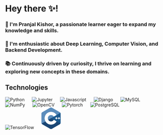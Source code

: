 # Hey there ✨! 

<h3>🌟 I'm Pranjal Kishor, a passionate learner eager to expand my knowledge and skills. </h3>
<h3>🚀 I'm enthusiastic about Deep Learning, Computer Vision, and Backend Development. </h3>
<h3>📚 Continuously driven by curiosity, I thrive on learning and exploring new concepts in these domains. </h3>

## Technologies
<div align="center">
  <p align="left">
    <img src="https://www.vectorlogo.zone/logos/python/python-icon.svg" alt="Python" height="70" style="padding-right: 20px;"/>
    <img src="https://www.vectorlogo.zone/logos/jupyter/jupyter-icon.svg" alt="Jupyter" height="70" style="padding-right: 20px;"/>
    <img src="https://www.vectorlogo.zone/logos/javascript/javascript-icon.svg" alt="Javascript" height="70" style="padding-right: 20px;"/>
    <img src="https://www.vectorlogo.zone/logos/djangoproject/djangoproject-icon.svg" alt="Django" height="70" style="padding-right: 20px;"/>
    <img src="https://www.vectorlogo.zone/logos/mysql/mysql-icon.svg" alt="MySQL" height="70" style="padding-right: 20px;"/>
    <img src="https://www.vectorlogo.zone/logos/numpy/numpy-icon.svg" alt="NumPy" height="70" style="padding-right: 20px;"/>
    <img src="https://www.vectorlogo.zone/logos/opencv/opencv-icon.svg" alt="OpenCV" height="70" style="padding-right: 20px;"/>
    <img src="https://www.vectorlogo.zone/logos/pytorch/pytorch-icon.svg" alt="Pytorch" height="70" style="padding-right: 20px;"/>
    <img src="https://www.vectorlogo.zone/logos/postgresql/postgresql-icon.svg" alt="PostgreSQL" height="70" style="padding-right: 20px;"/>
    <img src="https://www.vectorlogo.zone/logos/tensorflow/tensorflow-icon.svg" alt="TensorFlow" height="70" style="padding-right: 20px;"/>
    <img src="images/c.svg" alt="TensorFlow" height="70" style="padding-right: 20px;"/>
  </p>
</div>









